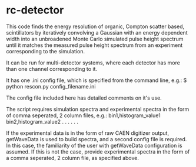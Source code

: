 # rc-detector
This code finds the energy resolution of organic, Compton scatter based, scintillators by iteratively convolving 
a Gaussian with an energy dependent width into an unbroadened Monte Carlo simulated pulse height spectrum until
it matches the measured pulse height spectrum from an experiment corresponding to the simulation.

It can be run for multi-detector systems, where each detector has more than one channel corresponding to it.

It has one .ini config file, which is specified from the command line, e.g.:
    $ python rescon.py config_filename.ini

The config file included here has detailed comments on it's use.

The script requires simulation spectra and experimental spectra in the form of comma seperated, 2 column files, e.g.:
    bin1,histogram_value1
    bin2,histogram_value2
      .     .
      .     .
      .     .

If the experimental data is in the form of raw CAEN digitizer output, getWaveData is used to build spectra,
and a second config file is required. In this case, the familiarity of the user with getWaveData configuration
is assumed. If this is not the case, provide experimental spectra in the form of a comma seperated, 2 column file, 
as specified above.

